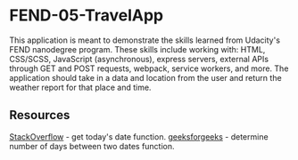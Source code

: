 # FEND-05-TravelApp

 This application is meant to demonstrate the skills learned from Udacity's FEND nanodegree program. These skills include working with: HTML, CSS/SCSS, JavaScript (asynchronous), express servers, external APIs through GET and POST requests, webpack, service workers, and more. The application should take in a data and location from the user and return the weather report for that place and time.

## Resources

[StackOverflow](https://stackoverflow.com/questions/1531093/how-do-i-get-the-current-date-in-javascript) - get today's date function.
[geeksforgeeks](https://www.geeksforgeeks.org/how-to-calculate-the-number-of-days-between-two-dates-in-javascript/) -  determine number of days between two dates function.
